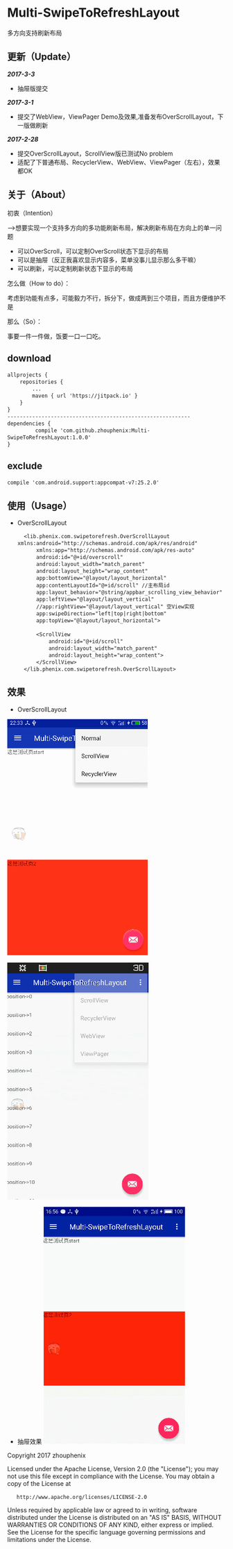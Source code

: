 # Multi-SwipeToRefreshLayout
多方向支持刷新布局

## 更新（Update）
_**2017-3-3**_
 * 抽屉版提交

_**2017-3-1**_
 * 提交了WebView，ViewPager Demo及效果,准备发布OverScrollLayout，下一版做刷新

_**2017-2-28**_
 * 提交OverScrollLayout，ScrollView版已测试No problem
 * 适配了下普通布局、RecyclerView、WebView、ViewPager（左右），效果都OK



## 关于（About）
初衷（Intention）

-->想要实现一个支持多方向的多功能刷新布局，解决刷新布局在方向上的单一问题
  * 可以OverScroll，可以定制OverScroll状态下显示的布局
  * 可以是抽屉（反正我喜欢显示内容多，菜单没事儿显示那么多干嘛）
  * 可以刷新，可以定制刷新状态下显示的布局

怎么做（How to do）：

考虑到功能有点多，可能毅力不行，拆分下，做成两到三个项目，而且方便维护不是

那么（So）：

事要一件一件做，饭要一口一口吃。

## download
    allprojects {
		repositories {
			...
			maven { url 'https://jitpack.io' }
		}
	}
    -----------------------------------------------------------
    dependencies {
	         compile 'com.github.zhouphenix:Multi-SwipeToRefreshLayout:1.0.0'
	}
## exclude
    compile 'com.android.support:appcompat-v7:25.2.0'

## 使用（Usage）


* OverScrollLayout

        <lib.phenix.com.swipetorefresh.OverScrollLayout xmlns:android="http://schemas.android.com/apk/res/android"
            xmlns:app="http://schemas.android.com/apk/res-auto"
            android:id="@+id/overscroll"
            android:layout_width="match_parent"
            android:layout_height="wrap_content"
            app:bottomView="@layout/layout_horizontal"
            app:contentLayoutId="@+id/scroll" //主布局id
            app:layout_behavior="@string/appbar_scrolling_view_behavior"
            app:leftView="@layout/layout_vertical"
            //app:rightView="@layout/layout_vertical" 空View实现
            app:swipeDirection="left|top|right|bottom"
            app:topView="@layout/layout_horizontal">

            <ScrollView
                android:id="@+id/scroll"
                android:layout_width="match_parent"
                android:layout_height="wrap_content">
            </ScrollView>
        </lib.phenix.com.swipetorefresh.OverScrollLayout>

## 效果

* OverScrollLayout

![OverScrollLayout效果gif](screenshots/overscroll.gif)

![OverScrollLayout效果2gif](screenshots/overscroll2.gif)

* 抽屉效果
![OverScrollLayout效果2gif](screenshots/drawer.gif)

Copyright 2017 zhouphenix

   Licensed under the Apache License, Version 2.0 (the "License");
   you may not use this file except in compliance with the License.
   You may obtain a copy of the License at

       http://www.apache.org/licenses/LICENSE-2.0

   Unless required by applicable law or agreed to in writing, software
   distributed under the License is distributed on an "AS IS" BASIS,
   WITHOUT WARRANTIES OR CONDITIONS OF ANY KIND, either express or implied.
   See the License for the specific language governing permissions and
   limitations under the License.